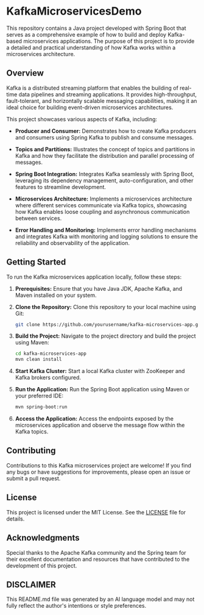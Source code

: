 # KafkaMicroservicesDemo

This repository contains a Java project developed with Spring Boot that serves as a comprehensive example of how to build and deploy Kafka-based microservices applications. The purpose of this project is to provide a detailed and practical understanding of how Kafka works within a microservices architecture.

## Overview

Kafka is a distributed streaming platform that enables the building of real-time data pipelines and streaming applications. It provides high-throughput, fault-tolerant, and horizontally scalable messaging capabilities, making it an ideal choice for building event-driven microservices architectures.

This project showcases various aspects of Kafka, including:

- **Producer and Consumer:** Demonstrates how to create Kafka producers and consumers using Spring Kafka to publish and consume messages.
  
- **Topics and Partitions:** Illustrates the concept of topics and partitions in Kafka and how they facilitate the distribution and parallel processing of messages.

- **Spring Boot Integration:** Integrates Kafka seamlessly with Spring Boot, leveraging its dependency management, auto-configuration, and other features to streamline development.

- **Microservices Architecture:** Implements a microservices architecture where different services communicate via Kafka topics, showcasing how Kafka enables loose coupling and asynchronous communication between services.

- **Error Handling and Monitoring:** Implements error handling mechanisms and integrates Kafka with monitoring and logging solutions to ensure the reliability and observability of the application.

## Getting Started

To run the Kafka microservices application locally, follow these steps:

1. **Prerequisites:** Ensure that you have Java JDK, Apache Kafka, and Maven installed on your system.

2. **Clone the Repository:** Clone this repository to your local machine using Git:

   ```bash
   git clone https://github.com/yourusername/kafka-microservices-app.git
   ```

3. **Build the Project:** Navigate to the project directory and build the project using Maven:

   ```bash
   cd kafka-microservices-app
   mvn clean install
   ```

4. **Start Kafka Cluster:** Start a local Kafka cluster with ZooKeeper and Kafka brokers configured.

5. **Run the Application:** Run the Spring Boot application using Maven or your preferred IDE:

   ```bash
   mvn spring-boot:run
   ```

6. **Access the Application:** Access the endpoints exposed by the microservices application and observe the message flow within the Kafka topics.

## Contributing

Contributions to this Kafka microservices project are welcome! If you find any bugs or have suggestions for improvements, please open an issue or submit a pull request.

## License

This project is licensed under the MIT License. See the [LICENSE](LICENSE) file for details.

## Acknowledgments

Special thanks to the Apache Kafka community and the Spring team for their excellent documentation and resources that have contributed to the development of this project.

## **DISCLAIMER**
This README.md file was generated by an AI language model and may not fully reflect the author's intentions or style preferences.

